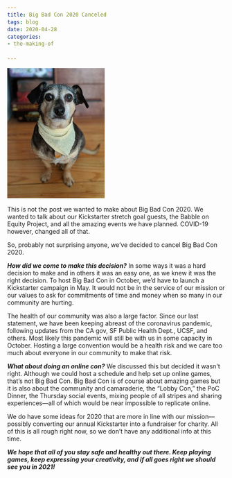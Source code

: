 ```yaml
---
title: Big Bad Con 2020 Canceled
tags: blog
date: 2020-04-28
categories:
- the-making-of

---
```

![Ranger Emmett, ready for BBC 2021](/images/Emmett-Volunteer-225x300.jpg) 

This is not the post we wanted to make about Big Bad Con 2020. We wanted to talk about our Kickstarter stretch goal guests, the Babble on Equity Project, and all the amazing events we have planned. COVID-19 however, changed all of that.

So, probably not surprising anyone, we’ve decided to cancel Big Bad Con 2020.

**_How did we come to make this decision?_** In some ways it was a hard decision to make and in others it was an easy one, as we knew it was the right decision. To host Big Bad Con in October, we’d have to launch a Kickstarter campaign in May. It would not be in the service of our mission or our values to ask for commitments of time and money when so many in our community are hurting.

The health of our community was also a large factor. Since our last statement, we have been keeping abreast of the coronavirus pandemic, following updates from the CA gov, SF Public Health Dept., UCSF, and others. Most likely this pandemic will still be with us in some capacity in October. Hosting a large convention would be a health risk and we care too much about everyone in our community to make that risk.

**_What about doing an online con?_** We discussed this but decided it wasn't right. Although we could host a schedule and help set up online games, that’s not Big Bad Con. Big Bad Con is of course about amazing games but it is also about the community and camaraderie, the “Lobby Con,” the PoC Dinner, the Thursday social events, mixing people of all stripes and sharing experiences—all of which would be near impossible to replicate online.

We do have some ideas for 2020 that are more in line with our mission—possibly converting our annual Kickstarter into a fundraiser for charity. All of this is all rough right now, so we don’t have any additional info at this time.

**_We hope that all of you stay safe and healthy out there. Keep playing games, keep expressing your creativity, and if all goes right we should see you in 2021!_**